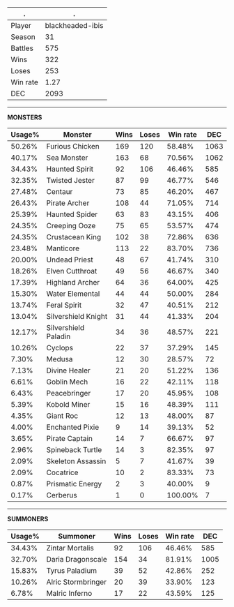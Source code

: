 .|.
|-|-
Player|blackheaded-ibis
Season|31
Battles|575
Wins|322
Loses|253
Win rate|1.27
DEC|2093

---
**MONSTERS**

Usage%|Monster|Wins|Loses|Win rate|DEC|
-|-|-|-|-|-|
50.26%|Furious Chicken|169|120|58.48%|1063|
40.17%|Sea Monster|163|68|70.56%|1062|
34.43%|Haunted Spirit|92|106|46.46%|585|
32.35%|Twisted Jester|87|99|46.77%|546|
27.48%|Centaur|73|85|46.20%|467|
26.43%|Pirate Archer|108|44|71.05%|714|
25.39%|Haunted Spider|63|83|43.15%|406|
24.35%|Creeping Ooze|75|65|53.57%|474|
24.35%|Crustacean King|102|38|72.86%|636|
23.48%|Manticore|113|22|83.70%|736|
20.00%|Undead Priest|48|67|41.74%|310|
18.26%|Elven Cutthroat|49|56|46.67%|340|
17.39%|Highland Archer|64|36|64.00%|425|
15.30%|Water Elemental|44|44|50.00%|284|
13.74%|Feral Spirit|32|47|40.51%|212|
13.04%|Silvershield Knight|31|44|41.33%|204|
12.17%|Silvershield Paladin|34|36|48.57%|221|
10.26%|Cyclops|22|37|37.29%|145|
7.30%|Medusa|12|30|28.57%|72|
7.13%|Divine Healer|21|20|51.22%|136|
6.61%|Goblin Mech|16|22|42.11%|118|
6.43%|Peacebringer|17|20|45.95%|108|
5.39%|Kobold Miner|15|16|48.39%|111|
4.35%|Giant Roc|12|13|48.00%|87|
4.00%|Enchanted Pixie|9|14|39.13%|52|
3.65%|Pirate Captain|14|7|66.67%|97|
2.96%|Spineback Turtle|14|3|82.35%|97|
2.09%|Skeleton Assassin|5|7|41.67%|39|
2.09%|Cocatrice|10|2|83.33%|73|
0.87%|Prismatic Energy|2|3|40.00%|9|
0.17%|Cerberus|1|0|100.00%|7|

---
**SUMMONERS**

Usage%|Summoner|Wins|Loses|Win rate|DEC|
-|-|-|-|-|-|
34.43%|Zintar Mortalis|92|106|46.46%|585|
32.70%|Daria Dragonscale|154|34|81.91%|1005|
15.83%|Tyrus Paladium|39|52|42.86%|252|
10.26%|Alric Stormbringer|20|39|33.90%|123|
6.78%|Malric Inferno|17|22|43.59%|125|
